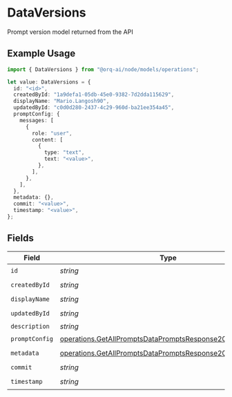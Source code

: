 # DataVersions

Prompt version model returned from the API

## Example Usage

```typescript
import { DataVersions } from "@orq-ai/node/models/operations";

let value: DataVersions = {
  id: "<id>",
  createdById: "1a9defa1-05db-45e0-9382-7d2dda115629",
  displayName: "Mario.Langosh90",
  updatedById: "c0d0d280-2437-4c29-960d-ba21ee354a45",
  promptConfig: {
    messages: [
      {
        role: "user",
        content: [
          {
            type: "text",
            text: "<value>",
          },
        ],
      },
    ],
  },
  metadata: {},
  commit: "<value>",
  timestamp: "<value>",
};
```

## Fields

| Field                                                                                                                                    | Type                                                                                                                                     | Required                                                                                                                                 | Description                                                                                                                              |
| ---------------------------------------------------------------------------------------------------------------------------------------- | ---------------------------------------------------------------------------------------------------------------------------------------- | ---------------------------------------------------------------------------------------------------------------------------------------- | ---------------------------------------------------------------------------------------------------------------------------------------- |
| `id`                                                                                                                                     | *string*                                                                                                                                 | :heavy_check_mark:                                                                                                                       | N/A                                                                                                                                      |
| `createdById`                                                                                                                            | *string*                                                                                                                                 | :heavy_check_mark:                                                                                                                       | N/A                                                                                                                                      |
| `displayName`                                                                                                                            | *string*                                                                                                                                 | :heavy_check_mark:                                                                                                                       | N/A                                                                                                                                      |
| `updatedById`                                                                                                                            | *string*                                                                                                                                 | :heavy_check_mark:                                                                                                                       | N/A                                                                                                                                      |
| `description`                                                                                                                            | *string*                                                                                                                                 | :heavy_minus_sign:                                                                                                                       | N/A                                                                                                                                      |
| `promptConfig`                                                                                                                           | [operations.GetAllPromptsDataPromptsResponse200PromptConfig](../../models/operations/getallpromptsdatapromptsresponse200promptconfig.md) | :heavy_check_mark:                                                                                                                       | N/A                                                                                                                                      |
| `metadata`                                                                                                                               | [operations.GetAllPromptsDataPromptsResponse200Metadata](../../models/operations/getallpromptsdatapromptsresponse200metadata.md)         | :heavy_check_mark:                                                                                                                       | N/A                                                                                                                                      |
| `commit`                                                                                                                                 | *string*                                                                                                                                 | :heavy_check_mark:                                                                                                                       | N/A                                                                                                                                      |
| `timestamp`                                                                                                                              | *string*                                                                                                                                 | :heavy_check_mark:                                                                                                                       | N/A                                                                                                                                      |